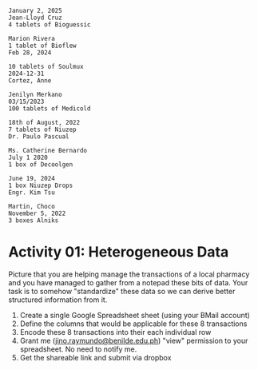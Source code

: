 ```
January 2, 2025
Jean-Lloyd Cruz
4 tablets of Bioguessic

Marion Rivera
1 tablet of Bioflew
Feb 28, 2024

10 tablets of Soulmux
2024-12-31
Cortez, Anne

Jenilyn Merkano
03/15/2023
100 tablets of Medicold

18th of August, 2022
7 tablets of Niuzep
Dr. Paulo Pascual

Ms. Catherine Bernardo
July 1 2020
1 box of Decoolgen

June 19, 2024
1 box Niuzep Drops
Engr. Kim Tsu

Martin, Choco
November 5, 2022
3 boxes Alniks

```

# Activity 01: Heterogeneous Data

Picture that you are helping manage the transactions of a local pharmacy and you have managed to gather from a notepad
these bits of data. Your task is to somehow "standardize" these data so we can derive better structured information from it.

1. Create a single Google Spreadsheet sheet (using your BMail account)
2. Define the columns that would be applicable for these 8 transactions
3. Encode these 8 transactions into their each individual row
4. Grant me (jino.raymundo@benilde.edu.ph) "view" permission to your spreadsheet. No need to notify me.
5. Get the shareable link and submit via dropbox